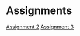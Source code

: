 # Assignments
[Assignment 2](https://github.com/furkan013/Assignments/blob/master/assignment2.ipynb) 
[Assignment 3](https://github.com/furkan013/Assignments/blob/master/assignment3%20(5).ipynb)
